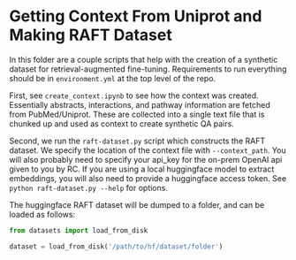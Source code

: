 # Getting Context From Uniprot and Making RAFT Dataset

In this folder are a couple scripts that help with the creation of a synthetic dataset for retrieval-augmented fine-tuning.  Requirements to run everything should be in `environment.yml` at the top level of the repo.

First, see `create_context.ipynb` to see how the context was created.  Essentially abstracts, interactions, and pathway information are fetched from PubMed/Uniprot.  These are collected into a single text file that is chunked up and used as context to create synthetic QA pairs.

Second, we run the `raft-dataset.py` script which constructs the RAFT dataset.  We specify the location of the context file with `--context_path`.  You will also probably need to specify your api_key for the on-prem OpenAI api given to you by RC.  If you are using a local huggingface model to extract embeddings, you will also need to provide a huggingface access token.  See `python raft-dataset.py --help` for options.

The huggingface RAFT dataset will be dumped to a folder, and can be loaded as follows:

```python
from datasets import load_from_disk

dataset = load_from_disk('/path/to/hf/dataset/folder')
```
